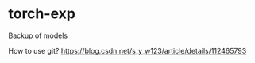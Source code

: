 # torch-exp
Backup of models

How to use git?
https://blog.csdn.net/s_y_w123/article/details/112465793
